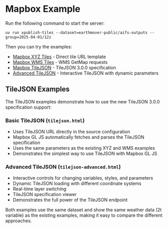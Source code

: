 # Mapbox Example

Run the following command to start the server:
```
uv run xpublish-tiles --dataset=earthmover-public/aifs-outputs --group=2025-04-01/12z
```

Then you can try the examples:

* [Mapbox XYZ Tiles](./tiles.html) - Direct tile URL template
* [Mapbox WMS Tiles](./wms-tiled.html) - WMS GetMap requests
* [Mapbox TileJSON](./tilejson.html) - TileJSON 3.0.0 specification
* [Advanced TileJSON](./tilejson-advanced.html) - Interactive TileJSON with dynamic parameters

## TileJSON Examples

The TileJSON examples demonstrate how to use the new TileJSON 3.0.0 specification support:

### Basic TileJSON (`tilejson.html`)
- Uses TileJSON URL directly in the source configuration
- Mapbox GL JS automatically fetches and parses the TileJSON specification
- Uses the same parameters as the existing XYZ and WMS examples
- Demonstrates the simplest way to use TileJSON with Mapbox GL JS

### Advanced TileJSON (`tilejson-advanced.html`)
- Interactive controls for changing variables, styles, and parameters
- Dynamic TileJSON loading with different coordinate systems
- Real-time layer switching
- TileJSON specification viewer
- Demonstrates the full power of the TileJSON endpoint

Both examples use the same dataset and show the same weather data (2t variable) as the existing examples, making it easy to compare the different approaches.
